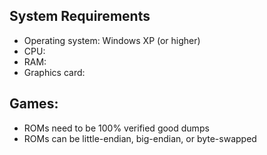 ## System Requirements

* Operating system: Windows XP (or higher)
* CPU:
* RAM:
* Graphics card:

## Games:
* ROMs need to be 100% verified good dumps
* ROMs can be little-endian, big-endian, or byte-swapped